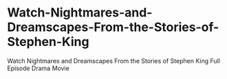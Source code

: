 # Watch-Nightmares-and-Dreamscapes-From-the-Stories-of-Stephen-King
Watch Nightmares and Dreamscapes From the Stories of Stephen King Full Episode Drama Movie
